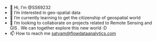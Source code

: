 - 👋 Hi, I’m @SS69232
- 👀 I’m interested in geo-spatial data 
- 🌱 I’m currently learning to get the citizenship of geospatial world
- 💞️ I’m looking to collaborate on projects related to Remote Sensing and GIS . We can together explore this new world :D 
- 📫 How to reach me satyam@flowdataanalytics.com

<!---
SS69232/SS69232 is a ✨ special ✨ repository because its `README.md` (this file) appears on your GitHub profile.
You can click the Preview link to take a look at your changes.
--->
